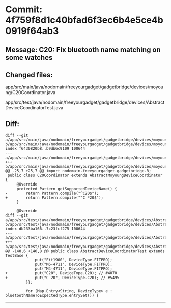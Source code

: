 # Commit: 4f759f8d1c40bfad6f3ec6b4e5ce4b0919f64ab3
## Message: C20: Fix bluetooth name matching on some watches
## Changed files:
app/src/main/java/nodomain/freeyourgadget/gadgetbridge/devices/moyoung/C20Coordinator.java

app/src/test/java/nodomain/freeyourgadget/gadgetbridge/devices/AbstractDeviceCoordinatorTest.java

## Diff:
```
diff --git a/app/src/main/java/nodomain/freeyourgadget/gadgetbridge/devices/moyoung/C20Coordinator.java b/app/src/main/java/nodomain/freeyourgadget/gadgetbridge/devices/moyoung/C20Coordinator.java
index f6430820b8..b9db6c9109 100644
--- a/app/src/main/java/nodomain/freeyourgadget/gadgetbridge/devices/moyoung/C20Coordinator.java
+++ b/app/src/main/java/nodomain/freeyourgadget/gadgetbridge/devices/moyoung/C20Coordinator.java
@@ -25,7 +25,7 @@ import nodomain.freeyourgadget.gadgetbridge.R;
 public class C20Coordinator extends AbstractMoyoungDeviceCoordinator {
     @Override
     protected Pattern getSupportedDeviceName() {
-        return Pattern.compile("^C20$");
+        return Pattern.compile("^C *20$");
     }
 
     @Override
diff --git a/app/src/test/java/nodomain/freeyourgadget/gadgetbridge/devices/AbstractDeviceCoordinatorTest.java b/app/src/test/java/nodomain/freeyourgadget/gadgetbridge/devices/AbstractDeviceCoordinatorTest.java
index db233ba166..7c23fcf275 100644
--- a/app/src/test/java/nodomain/freeyourgadget/gadgetbridge/devices/AbstractDeviceCoordinatorTest.java
+++ b/app/src/test/java/nodomain/freeyourgadget/gadgetbridge/devices/AbstractDeviceCoordinatorTest.java
@@ -140,6 +140,8 @@ public class AbstractDeviceCoordinatorTest extends TestBase {
             put("Fit1900", DeviceType.FITPRO);
             put("M6-4711", DeviceType.FITPRO);
             put("M4-4711", DeviceType.FITPRO);
+            put("C20", DeviceType.C20); // #4070
+            put("C 20", DeviceType.C20); // #5495
         }};
 
         for (Map.Entry<String, DeviceType> e : bluetoothNameToExpectedType.entrySet()) {
```
-----------------------------------
